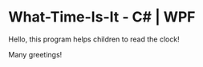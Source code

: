 # What-Time-Is-It - C# | WPF

Hello, this program helps children to read the clock!

Many greetings!
